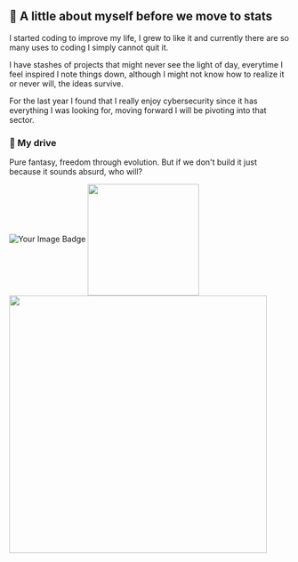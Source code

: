 ## 📓 A little about myself before we move to stats

 I started coding to improve my life, I grew to like it and currently there are so many uses to coding I simply cannot quit it.
  
 I have stashes of projects that might never see the light of day, everytime I feel inspired I note things down, although I might not know how to realize it or never will, the ideas survive.

 For the last year I found that I really enjoy cybersecurity since it has everything I was looking for, moving forward I will be pivoting into that sector.

### 🎇 My drive 

Pure fantasy, freedom through evolution. But if we don't build it just because it sounds absurd, who will? 

<img src="https://tryhackme-badges.s3.amazonaws.com/AmadeusMoon.png" alt="Your Image Badge" />
<a href="https://github.com/AmadeusMoon/github-readme-stats">
  <img height=200 align="center" src="https://github-readme-stats.vercel.app/api?username=AmadeusMoon&theme=transparent" />
</a>
<a href='https://github.com/AmadeusMoon/github-readme-stats'>
  <img width=463 align="center" src='https://github-readme-stats.vercel.app/api/wakatime?username=AmadeusMoon&theme=transparent'/>
</a>



